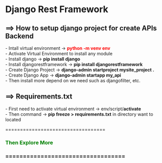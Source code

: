 <h1>Django Rest Framework</h1>

<h2>==> How to setup django project for create APIs Backend</h2>
    - Intall virtual environment -> <b style="color:red">python -m venv env</b><br>
    - Activate Virtual Environment to install any module<br>
    - Install django -> <b>pip install django</b><br>
    - Install djangorestframework -> <b>pip install djangorestframework</b><br>
    - Create Django Project -> <b>django-admin startproject mysite_project .</b><br>
    - Create Django App -> <b>django-admin startapp my_api</b><br>
    - Then install more depend on we need such as djangofilter, etc.<br>



<h2>==> Requirements.txt</h2>
        - First need to activate virtual environment -> env/script/<b>activate</b><br>
        - Then command -> <b>pip freeze > requirements.txt</b> in directory want to located  <br>

==================================<h3 style="color:green">Then Explore More<h3>==================================